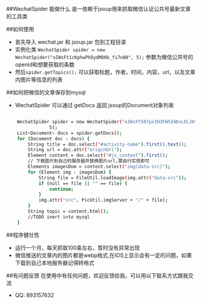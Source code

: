 ##WechatSpider 能做什么
是一依赖于jsoup用来抓取微信认证公共号最新文章的工具类

##如何使用

* 首先导入 wechat.jar 和 jsoup.jar 包到工程目录
* 实例化类 `WechatSpider spider = new WechatSpider("oIWsFt1cKphwPhDydMD0b_fi7n80", 5);` 参数为微信公共号的openId和想要获取的条数
* 然后`spider.getTopics();` 可以获取标题，作者，时间，内容，url，以及文章内图片等信息的列表

##如何把微信的文章保存到mysql
* WechatSpider 可以通过 getDocs 返回 jsoup的Document对象列表
```bash

    WechatSpider spider = new WechatSpider("oIWsFt507pxIH3FW5d4DvLDLJHfA",
                5);
    List<Document> docs = spider.getDocs();
    for (Document doc : docs) {
        String title = doc.select("#activity-name").first().text();
        String url = doc.attr("originUrl");
        Element content = doc.select("#js_content").first();
        // 下载图片到自己的服务器并替换图片url,需自行实现即可
        Elements imagesDom = content.select("img[data-src]");
        for (Element img : imagesDom) {
            String file = FileUtil.loadImage(img.attr("data-src"));
            if (null == file || "" == file) {
                continue;
            }
            img.attr("src", PicUtil.imgServer + "/" + file);
        }
        String topic = content.html();
        //TODO inert into mysql
    }

```

##程序健壮性
* 运行一个月，每天抓取100条左右，暂时没有异常出现
* 微信推送的文章内的图片都是webp格式,在IOS上显示会有一定的问题，如果下载到自己本地服务器记得转格式

##有问题反馈
在使用中有任何问题，欢迎反馈给我，可以用以下联系方式跟我交流

* QQ: 893157632